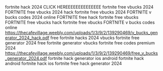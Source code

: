 fortnite hack 2024 CLICK HEREEEEEEEEEEEEEE
fortnite free vbucks 2024
FORTNITE free vbucks 2024 hack
fortnite free vbucks 2024
FORTNITE v bucks codes 2024 online
FORTNITE free hack
fortnite free vbucks
FORTNITE free vbucks hack
fortnite free vbucks
FORTNITE v bucks codes online
https://thecafevillage.weebly.com/uploads/1/3/9/2/139290469/v_bucks_generator_2024_hack.pdf
free fortnite hacks 2024 vbucks
fortnite free generator 2024
free fortnite generator vbucks
fortnite free codes premium 2024
https://thecafevillage.weebly.com/uploads/1/3/9/2/139290469/free_v_bucks_generator_2024.pdf
fortnite hack generator ios android
fortnite hack android
fortnite hack ios
fortnite free hack generator 2024

